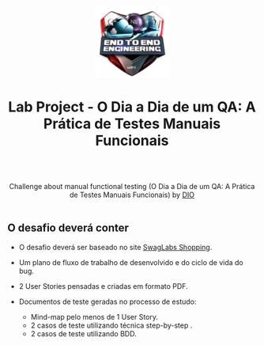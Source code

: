 <div align="center"><img align="" width="150px" src="/icone.png">
 
 # Lab Project - O Dia a Dia de um QA: A Prática de Testes Manuais Funcionais
 
 <br /><br />

  Challenge about manual functional testing (O Dia a Dia de um QA: A Prática de Testes Manuais Funcionais) by [DIO](https://web.dio.me/.) <br /><br />

</div> 

## O desafio deverá conter

- O desafio deverá ser baseado no site [SwagLabs Shopping](https://www.saucedemo.com/).

- Um plano de fluxo de trabalho de desenvolvido e do ciclo de vida do bug.

- 2 User Stories pensadas e criadas em formato PDF.

- Documentos de teste geradas no processo de estudo:

  * Mind-map pelo menos de 1 User Story.
  * 2 casos de teste utilizando técnica step-by-step .
  * 2 casos de teste utilizando BDD.
